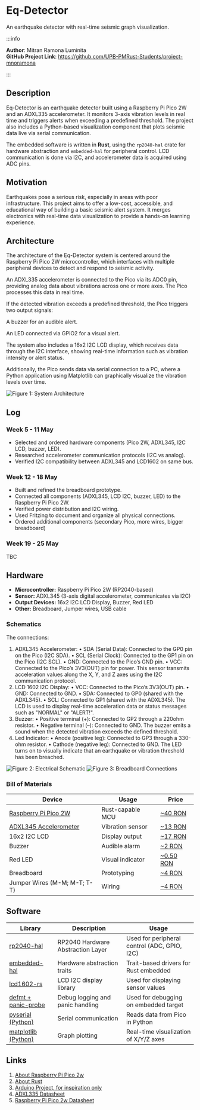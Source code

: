 # Eq-Detector
An earthquake detector with real-time seismic graph visualization.

:::info 

**Author**: Mitran Ramona Luminita \
**GitHub Project Link**: https://github.com/UPB-PMRust-Students/proiect-mnoramona

:::

## Description

Eq-Detector is an earthquake detector built using a Raspberry Pi Pico 2W and an ADXL335 accelerometer. It monitors 3-axis vibration levels in real time and triggers alerts when exceeding a predefined threshold. The project also includes a Python-based visualization component that plots seismic data live via serial communication.

The embedded software is written in **Rust**, using the `rp2040-hal` crate for hardware abstraction and `embedded-hal` for peripheral control. LCD communication is done via I2C, and accelerometer data is acquired using ADC pins.

## Motivation

Earthquakes pose a serious risk, especially in areas with poor infrastructure. This project aims to offer a low-cost, accessible, and educational way of building a basic seismic alert system. It merges electronics with real-time data visualization to provide a hands-on learning experience.

## Architecture 

The architecture of the Eq-Detector system is centered around the Raspberry Pi Pico 2W microcontroller, which interfaces with multiple peripheral devices to detect and respond to seismic activity.

An ADXL335 accelerometer is connected to the Pico via its ADC0 pin, providing analog data about vibrations across one or more axes. The Pico processes this data in real time.

If the detected vibration exceeds a predefined threshold, the Pico triggers two output signals:

A buzzer for an audible alert.

An LED connected via GPIO2 for a visual alert.

The system also includes a 16x2 I2C LCD display, which receives data through the I2C interface, showing real-time information such as vibration intensity or alert status.

Additionally, the Pico sends data via serial connection to a PC, where a Python application using Matplotlib can graphically visualize the vibration levels over time.

![Figure 1: System Architecture](Arhitectura.webp)

## Log

### Week 5 - 11 May
- Selected and ordered hardware components (Pico 2W, ADXL345, I2C LCD, buzzer, LED).
- Researched accelerometer communication protocols (I2C vs analog).
- Verified I2C compatibility between ADXL345 and LCD1602 on same bus.

### Week 12 - 18 May
- Built and refined the breadboard prototype.
- Connected all components (ADXL345, LCD I2C, buzzer, LED) to the Raspberry Pi Pico 2W.
- Verified power distribution and I2C wiring.
- Used Fritzing to document and organize all physical connections.
- Ordered additional components (secondary Pico, more wires, bigger breadboard)

### Week 19 - 25 May
TBC

## Hardware

- **Microcontroller:** Raspberry Pi Pico 2W (RP2040-based)
- **Sensor:** ADXL345 (3-axis digital accelerometer, communicates via I2C)
- **Output Devices:** 16x2 I2C LCD Display, Buzzer, Red LED
- **Other:** Breadboard, Jumper wires, USB cable

### Schematics
The connections:
1.	ADXL345 Accelerometer:
•	SDA (Serial Data): Connected to the GP0 pin on the Pico (I2C SDA).
•	SCL (Serial Clock): Connected to the GP1 pin on the Pico (I2C SCL).
•	GND: Connected to the Pico’s GND pin.
•	VCC: Connected to the Pico’s 3V3(OUT) pin for power.
This sensor transmits acceleration values along the X, Y, and Z axes using the I2C communication protocol.
2.	LCD 1602 I2C Display:
•	VCC: Connected to the Pico’s 3V3(OUT) pin.
•	GND: Connected to GND.
•	SDA: Connected to GP0 (shared with the ADXL345).
•	SCL: Connected to GP1 (shared with the ADXL345).
The LCD is used to display real-time acceleration data or status messages such as "NORMAL" or "ALERT!".
3.	Buzzer:
•	Positive terminal (+): Connected to GP2 through a 220ohm resistor.
•	Negative terminal (–): Connected to GND.
The buzzer emits a sound when the detected vibration exceeds the defined threshold.
4.	Led Indicator:
•	Anode (positive leg): Connected to GP3 through a 330-ohm resistor.
•	Cathode (negative leg): Connected to GND.
The LED turns on to visually indicate that an earthquake or vibration threshold has been breached.


![Figure 2: Electrical Schematic](Schematic.webp)
![Figure 3: Breadboard Connections](Breadboard.webp)

### Bill of Materials


| Device | Usage | Price |
|--------|--------|-------|
| [Raspberry Pi Pico 2W](https://www.raspberrypi.com/products/raspberry-pi-pico-2/)   | Rust-capable MCU              | [~40 RON](https://www.optimusdigital.ro/ro/placi-raspberry-pi/13327-raspberry-pi-pico-2-w.html?search_query=raspberry+pi+pico+2w&results=26)  |
| [ADXL345 Accelerometer](https://www.analog.com/en/products/adxl335.html)  | Vibration sensor              | [~13 RON](https://www.optimusdigital.ro/ro/senzori-senzori-inertiali/97-modul-accelerometru-cu-3-axe-adxl345.html?search_query=Modul+accelerometru+3+axe+I2C/SPI+ADXL345&results=2)  |
| 16x2 I2C LCD           | Display output                | [~17 RON](https://www.optimusdigital.ro/ro/optoelectronice-lcd-uri/2894-lcd-cu-interfata-i2c-si-backlight-albastru.html?gad_source=1&gad_campaignid=20868596392&gclid=Cj0KCQjw_dbABhC5ARIsAAh2Z-Rt1ZinLQ3VelBRdn2Qz-2a6QBfN8UXfIORv22csIZS3gs_NsfPR34aAgZaEALw_wcB)  |
| Buzzer                 | Audible alarm                 | [~2 RON](https://www.optimusdigital.ro/ro/audio-buzzere/634-buzzer-pasiv-de-5-v.html?search_query=buzzer&results=63)   |
| Red LED                | Visual indicator              | [~0.50 RON](https://www.optimusdigital.ro/ro/optoelectronice-led-uri/696-led-rou-de-3-mm-cu-lentile-difuze.html?search_query=led&results=779) |
| Breadboard             | Prototyping                   | [~4 RON](https://www.optimusdigital.ro/ro/prototipare-breadboard-uri/13249-breadboard-300-puncte.html?search_query=breadboard&results=127)   |
| Jumper Wires (M-M; M-T; T-T)     | Wiring                        | [~4 RON](https://www.optimusdigital.ro/ro/fire-fire-mufate/91-fire-colorate-mama-mama-10p.html)   |

## Software

| Library | Description | Usage |
|---------|-------------|-------|
| [rp2040-hal](https://github.com/UPB-PMRust-Students/proiect-mnoramona)         | RP2040 Hardware Abstraction Layer  | Used for peripheral control (ADC, GPIO, I2C) |
| [embedded-hal](https://github.com/UPB-PMRust-Students/proiect-mnoramona)       | Hardware abstraction traits        | Trait-based drivers for Rust embedded |
| [lcd1602-rs](https://github.com/UPB-PMRust-Students/proiect-mnoramona)         | LCD I2C display library            | Used for displaying sensor values  |
| [defmt + panic-probe](https://github.com/UPB-PMRust-Students/proiect-mnoramona) | Debug logging and panic handling   | Used for debugging on embedded target |
| [pyserial (Python)](https://github.com/UPB-PMRust-Students/proiect-mnoramona)  | Serial communication               | Reads data from Pico in Python     |
| [matplotlib (Python)](https://github.com/UPB-PMRust-Students/proiect-mnoramona)| Graph plotting                     | Real-time visualization of X/Y/Z axes |

## Links


1. [About Raspberry Pi Pico 2w](https://projects.raspberrypi.org/en/projects/getting-started-with-the-pico)
2. [About Rust](https://docs.rust-embedded.org/book/)
3. [Arduino Project, for inspiration only](https://how2electronics.com/arduino-earthquake-detector-accelerometer)
4. [ADXL335 Datasheet](https://www.analog.com/media/en/technical-documentation/data-sheets/ADXL335.pdf)
5. [Raspberry Pi Pico 2w Datasheet](https://datasheets.raspberrypi.com/picow/pico-2-w-datasheet.pdf)
